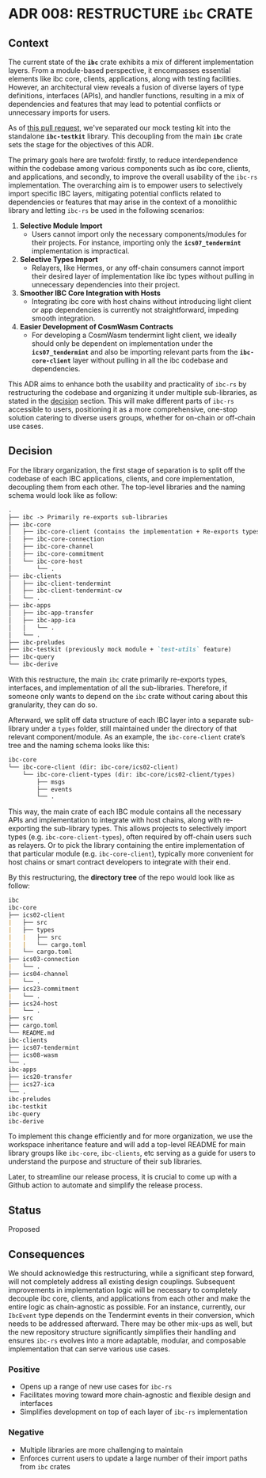 # ADR 008: RESTRUCTURE `ibc` CRATE

## Context

The current state of the **`ibc`** crate exhibits a mix of different
implementation layers. From a module-based perspective, it encompasses essential
elements like ibc core, clients, applications, along with testing facilities.
However, an architectural view reveals a fusion of diverse layers of type
definitions, interfaces (APIs), and handler functions, resulting in a mix of
dependencies and features that may lead to potential conflicts or unnecessary
imports for users.

As of [this pull request](https://github.com/cosmos/ibc-rs/pull/954), we've
separated our mock testing kit into the standalone **`ibc-testkit`** library.
This decoupling from the main **`ibc`** crate sets the stage for the objectives
of this ADR.

The primary goals here are twofold: firstly, to reduce interdependence within
the codebase among various components such as ibc core, clients, and
applications, and secondly, to improve the overall usability of the `ibc-rs`
implementation. The overarching aim is to empower users to selectively import
specific IBC layers, mitigating potential conflicts related to dependencies or
features that may arise in the context of a monolithic library and letting
`ibc-rs` be used in the following scenarios:

1. **Selective Module Import**
    - Users cannot import only the necessary components/modules for their
      projects. For instance, importing only the **`ics07_tendermint`**
      implementation is impractical.
2. **Selective Types Import**
    - Relayers, like Hermes, or any off-chain consumers cannot import their
      desired layer of implementation like ibc types without pulling in
      unnecessary dependencies into their project.
3. **Smoother IBC Core Integration with Hosts**
    - Integrating ibc core with host chains without introducing light client or
      app dependencies is currently not straightforward, impeding smooth
      integration.
4. **Easier Development of CosmWasm Contracts**
    - For developing a CosmWasm tendermint light client, we ideally should only
      be dependent on implementation under the **`ics07_tendermint`** and also
      be importing relevant parts from the **`ibc-core-client`** layer without
      pulling in all the ibc codebase and dependencies.

This ADR aims to enhance both the usability and practicality of `ibc-rs` by
restructuring the codebase and organizing it under multiple sub-libraries, as
stated in the [decision](#decision) section. This will make different parts of
`ibc-rs` accessible to users, positioning it as a more comprehensive, one-stop
solution catering to diverse users groups, whether for on-chain or off-chain use
cases.

## Decision

For the library organization, the first stage of separation is to split off the
codebase of each IBC applications, clients, and core implementation, decoupling
them from each other. The top-level libraries and the naming schema would look
like as follow:

```markdown
.
├── ibc -> Primarily re-exports sub-libraries
├── ibc-core 
│   ├── ibc-core-client (contains the implementation + Re-exports types)
│   ├── ibc-core-connection
│   ├── ibc-core-channel
│   ├── ibc-core-commitment
│   └── ibc-core-host
│       └── .
├── ibc-clients
│   ├── ibc-client-tendermint
│   ├── ibc-client-tendermint-cw
│   └── .
├── ibc-apps
│   ├── ibc-app-transfer
│   ├── ibc-app-ica
│   │   └── .
│   └── .
├── ibc-preludes
├── ibc-testkit (previously mock module + `test-utils` feature)
├── ibc-query
└── ibc-derive
```

With this restructure, the main `ibc` crate primarily re-exports types,
interfaces, and implementation of all the sub-libraries. Therefore, if someone
only wants to depend on the `ibc` crate without caring about this granularity,
they can do so.

Afterward, we split off data structure of each IBC layer into a separate
sub-library under a `types` folder, still maintained under the directory of that
relevant component/module. As an example, the `ibc-core-client` crate’s tree and
the naming schema looks like this:

```markdown
ibc-core
└── ibc-core-client (dir: ibc-core/ics02-client)
    └── ibc-core-client-types (dir: ibc-core/ics02-client/types)
        ├── msgs
        ├── events
        └── .
```

This way, the main crate of each IBC module contains all the necessary APIs and
implementation to integrate with host chains, along with re-exporting the
sub-library types. This allows projects to selectively import types (e.g.
`ibc-core-client-types`), often required by off-chain users such as relayers. Or
to pick the library containing the entire implementation of that particular
module (e.g. `ibc-core-client`), typically more convenient for host chains or
smart contract developers to integrate with their end.

By this restructuring, the **directory tree** of the repo would look like as
follow:

```markdown
ibc
ibc-core
├── ics02-client
|   ├── src
|   ├── types
|   |   ├── src
|   |   └── cargo.toml
|   └── cargo.toml
├── ics03-connection
|   └── .
├── ics04-channel
|   └── .
├── ics23-commitment
|   └── .
├── ics24-host
|   └── .
├── src
├── cargo.toml
└── README.md
ibc-clients
├── ics07-tendermint
├── ics08-wasm
└── .
ibc-apps
├── ics20-transfer
├── ics27-ica
└── .
ibc-preludes
ibc-testkit
ibc-query
ibc-derive
```

To implement this change efficiently and for more organization, we use the
workspace inheritance feature and will add a top-level README for main library
groups like `ibc-core`, `ibc-clients`, etc serving as a guide for users to
understand the purpose and structure of their sub libraries.

Later, to streamline our release process, it is crucial to come up with a Github
action to automate and simplify the release process.

## **Status**

Proposed

## **Consequences**

We should acknowledge this restructuring, while a significant step forward, will
not completely address all existing design couplings. Subsequent improvements in
implementation logic will be necessary to completely decouple ibc core, clients,
and applications from each other and make the entire logic as chain-agnostic as
possible. For an instance, currently, our `IbcEvent` type depends on the
Tendermint events in their conversion, which needs to be addressed afterward.
There may be other mix-ups as well, but the new repository structure
significantly simplifies their handling and ensures `ibc-rs` evolves into a more
adaptable, modular, and composable implementation that can serve various use
cases.

### **Positive**

- Opens up a range of new use cases for `ibc-rs`
- Facilitates moving toward more chain-agnostic and flexible design and interfaces
- Simplifies development on top of each layer of `ibc-rs` implementation

### **Negative**

- Multiple libraries are more challenging to maintain
- Enforces current users to update a large number of their import paths from
  `ibc` crates
